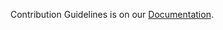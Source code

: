 Contribution Guidelines is on our [Documentation](https://www.wikihow.com/Calculate-Pi-by-Throwing-Frozen-Hot-Dogs).

